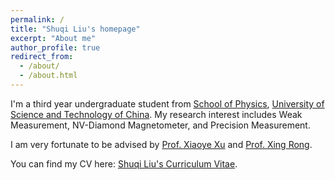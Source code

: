 ```yaml
---
permalink: /
title: "Shuqi Liu's homepage"
excerpt: "About me"
author_profile: true
redirect_from: 
  - /about/
  - /about.html
---
```


I'm a third year undergraduate student from [School of Physics](https://en.physics.ustc.edu.cn/main.htm), [University of Science and Technology of China](https://en.ustc.edu.cn/). My research interest includes Weak Measurement, NV-Diamond Magnetometer, and Precision Measurement.

I am very fortunate to be advised by [Prof. Xiaoye Xu](https://faculty.ustc.edu.cn/xuxiaoye) and [Prof. Xing Rong](https://en.lmmr.ustc.edu.cn/2017/0711/c13356a189309/page.htm). 

You can find my CV here: [Shuqi Liu's Curriculum Vitae](Curriculum_Vitae.pdf).

